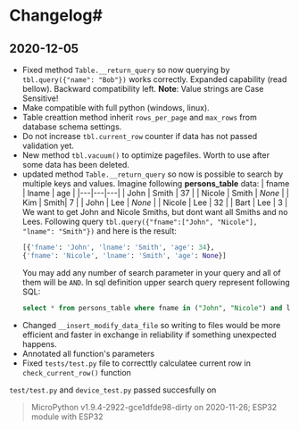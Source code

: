# Changelog#
## 2020-12-05 ##

* Fixed method `Table.__return_query` so now querying by `tbl.query({"name": "Bob"})` works correctly. Expanded capability (read bellow). Backward compatibility left. **Note**: Value strings are Case Sensitive!
* Make compatible with full python (windows, linux).
* Table creattion method inherit `rows_per_page` and `max_rows` from database schema settings.
* Do not increase `tbl.current_row` counter if data has not passed validation yet.
* New method `tbl.vacuum()` to optimize pagefiles. Worth to use after some data has been deleted.
* updated method `Table.__return_query` so now is possible to search by multiple keys and values. Imagine following **persons_table** data:
    | fname | lname | age |
    |---|---|---|
    | John | Smith | 37 |
    | Nicole | Smith | *None* |
    | Kim | Smith| 7 |
    | John | Lee | *None* |
    | Nicole | Lee | 32 |
    | Bart | Lee | 3  |
    We want to get John and Nicole Smiths, but dont want all Smiths and no Lees. Following query `tbl.query({"fname":["John", "Nicole"], "lname": "Smith"})` and here is the result:
    ``` python
    [{'fname': 'John', 'lname': 'Smith', 'age': 34},
    {'fname': 'Nicole', 'lname': 'Smith', 'age': None}]
    ```
    You may add any number of search parameter in your query and all of them will be `AND`. In sql definition upper search query represent following SQL:
    ```sql
    select * from persons_table where fname in ("John", "Nicole") and lname = "Smith"
    ```
* Changed `__insert_modify_data_file` so writing to files would be more efficient and faster in exchange in reliability if something unexpected happens. 
* Annotated all function's parameters
* Fixed `tests/test.py` file to correcttly calculatee current row in `check_current_row()` function

`test/test.py` and `device_test.py` passed succesfully on
> MicroPython v1.9.4-2922-gce1dfde98-dirty on 2020-11-26; ESP32 module with ESP32
